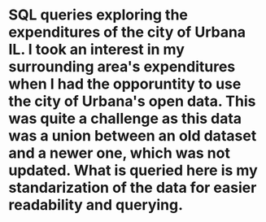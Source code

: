 # SQL queries exploring the expenditures of the city of Urbana IL. I took an interest in my surrounding area's expenditures when I had the opporuntity to use the city of Urbana's open data. This was quite a challenge as this data was a union between an old dataset and a newer one, which was not updated. What is queried here is my standarization of the data for easier readability and querying.
